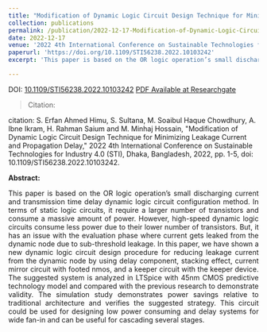 ```yaml
---
title: "Modification of Dynamic Logic Circuit Design Technique for Minimizing Leakage Current and Propagation Delay"
collection: publications
permalink: /publication/2022-12-17-Modification-of-Dynamic-Logic-Circuit
date: 2022-12-17
venue: '2022 4th International Conference on Sustainable Technologies for Industry 4.0 (STI)'
paperurl: 'https://doi.org/10.1109/STI56238.2022.10103242'
excerpt: 'This paper is based on the OR logic operation’s small discharging current and transmission time delay dynamic logic circuit configuration method.'

---
```


DOI: [10.1109/STI56238.2022.10103242](https://doi.org/10.1109/STI56238.2022.10103242) 
[PDF Available at Researchgate](
https://www.researchgate.net/publication/370236343_Modification_of_Dynamic_Logic_Circuit_Design_Technique_for_Minimizing_Leakage_Current_and_Propagation_Delay)

> <p style='text-align: justify;'> Citation: 
citation: S. Erfan Ahmed Himu, S. Sultana, M. Soaibul Haque Chowdhury, A. Ibne Ikram, H. Rahman Saium and M. Minhaj Hossain, "Modification of Dynamic Logic Circuit Design Technique for Minimizing Leakage Current and Propagation Delay," 2022 4th International Conference on Sustainable Technologies for Industry 4.0 (STI), Dhaka, Bangladesh, 2022, pp. 1-5, doi: 10.1109/STI56238.2022.10103242.
</p>

<B>Abstract:</B> 
<p style='text-align: justify;'>This paper is based on the OR logic operation’s small discharging current and transmission time delay dynamic logic circuit configuration method. In terms of static logic circuits, it require a larger number of transistors and consume a massive amount of power. However, high-speed dynamic logic circuits consume less power due to their lower number of transistors. But, it has an issue with the evaluation phase where current gets leaked from the dynamic node due to sub-threshold leakage. In this paper, we have shown a new dynamic logic circuit design procedure for reducing leakage current from the dynamic node by using delay component, stacking effect, current mirror circuit with footed nmos, and a keeper circuit with the keeper device. The suggested system is analyzed in LTSpice with 45nm CMOS predictive technology model and compared with the previous research to demonstrate validity. The simulation study demonstrates power savings relative to traditional architecture and verifies the suggested strategy. This circuit could be used for designing low power consuming and delay systems for wide fan-in and can be useful for cascading several stages.</p>
